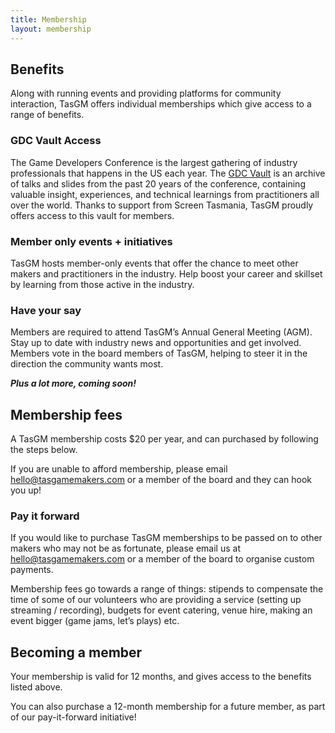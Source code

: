 ```yaml
---
title: Membership
layout: membership
---
```


## Benefits

Along with running events and providing platforms for community interaction, TasGM offers individual memberships which give access to a range of benefits.

### GDC Vault Access

The Game Developers Conference is the largest gathering of industry professionals that happens in the US each year. The [GDC Vault](https://www.gdcvault.com/) is an archive of talks and slides from the past 20 years of the conference, containing valuable insight, experiences, and technical learnings from practitioners all over the world. Thanks to support from Screen Tasmania, TasGM proudly offers access to this vault for members.

### Member only events + initiatives

TasGM hosts member-only events that offer the chance to meet other makers and practitioners in the industry. Help boost your career and skillset by learning from those active in the industry.

### **Have your say**

Members are required to attend TasGM’s Annual General Meeting (AGM). Stay up to date with industry news and opportunities and get involved. Members vote in the board members of TasGM, helping to steer it in the direction the community wants most.

**_Plus a lot more, coming soon!_**

## Membership fees

A TasGM membership costs $20 per year, and can purchased by following the steps below.

If you are unable to afford membership, please email hello@tasgamemakers.com or a member of the board and they can hook you up!

### **Pay it forward**

If you would like to purchase TasGM memberships to be passed on to other makers who may not be as fortunate, please email us at hello@tasgamemakers.com or a member of the board to organise custom payments.

Membership fees go towards a range of things: stipends to compensate the time of some of our volunteers who are providing a service (setting up streaming / recording), budgets for event catering, venue hire, making an event bigger (game jams, let’s plays) etc.

## **Becoming a member**

Your membership is valid for 12 months, and gives access to the benefits listed above.

You can also purchase a 12-month membership for a future member, as part of our pay-it-forward initiative!
